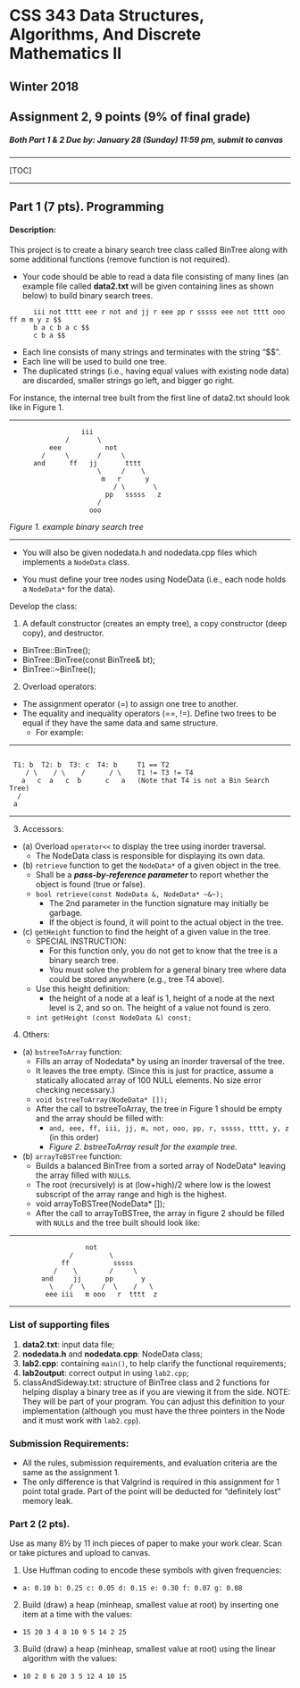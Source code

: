 
CSS 343 Data Structures, Algorithms, And Discrete Mathematics II
===

Winter 2018
---

Assignment 2, 9 points (9% of final grade)
---

##### Both Part 1 & 2 Due by: January 28 (Sunday) 11:59 pm, submit to canvas

---

[TOC]

---

Part 1 (7 pts). Programming
---

#### Description:
This project is to create a binary search tree class called BinTree along with some additional functions (remove function is not required).

- Your code should be able to read a data file consisting of many lines (an example file called __data2.txt__ will be given containing lines as shown below) to build binary search trees. 
```
      iii not tttt eee r not and jj r eee pp r sssss eee not tttt ooo ff m m y z $$
      b a c b a c $$
      c b a $$
```
- Each line consists of many strings and terminates with the string “$$”. 
- Each line will be used to build one tree. 
- The duplicated strings (i.e., having equal values with existing node data) are discarded, smaller strings go left, and bigger go right. 

For instance, the internal tree built from the first line of data2.txt should look like in Figure 1.

---

```
                  iii
              /       \
          eee           not
        /     \       /     \
      and      ff   jj       tttt
                      \     /    \
                       m   r      y
                          / \       \
                        pp   sssss   z
                      /
                    ooo
``` 
<em style="text-align: center">Figure 1. example binary search tree</em>

---

- You will also be given nodedata.h and nodedata.cpp files which implements a `NodeData` class.

- You must define your tree nodes using NodeData (i.e., each node holds a `NodeData*` for the data).

Develop the class:

1. A default constructor (creates an empty tree), a copy constructor (deep copy), and destructor.
  - BinTree::BinTree();
  - BinTree::BinTree(const BinTree& bt);
  - BinTree::~BinTree();
2. Overload operators:
  - The assignment operator (=) to assign one tree to another.
  - The equality and inequality operators (==, !=). Define two trees to be equal if they have the same data and same structure. 
      - For example:

---

```

 T1: b  T2: b  T3: c  T4: b     T1 == T2
    / \    / \    /      / \    T1 != T3 != T4
   a   c  a   c  b      c   a   (Note that T4 is not a Bin Search Tree)
  /
 a

```

---

3. Accessors:
  - (a) Overload `operator<<` to display the tree using inorder traversal. 
      - The NodeData class is responsible for displaying its own data.
  - (b) `retrieve` function to get the `NodeData*` of a given object in the tree.
      - Shall be a _**pass-by-reference parameter**_ to report whether the object is found (true or false). 
      - `bool retrieve(const NodeData &, NodeData* ~&~);`
          - The 2nd parameter in the function signature may initially be garbage.
          - If the object is found, it will point to the actual object in the tree.
  - (c) `getHeight` function to find the height of a given value in the tree.
      - SPECIAL INSTRUCTION: 
          - For this function only, you do not get to know that the tree is a binary search tree. 
          - You must solve the problem for a general binary tree where data could be stored anywhere (e.g., tree T4 above).
      - Use this height definition: 
          - the height of a node at a leaf is 1, height of a node at the next level is 2, and so on. The height of a value not found is zero.
      - `int getHeight (const NodeData &) const;`
4. Others:
  - (a) `bstreeToArray` function:
      - Fills an array of Nodedata* by using an inorder traversal of the tree. 
      - It leaves the tree empty. (Since this is just for practice, assume a statically allocated array of 100 NULL elements. No size error checking necessary.)
      - `void bstreeToArray(NodeData* []);`
      - After the call to bstreeToArray, the tree in Figure 1 should be empty and the array should be filled with:
          - `and, eee, ff, iii, jj, m, not, ooo, pp, r, sssss, tttt, y, z` (in this order)
          -  <em style="text-align: center">Figure 2. bstreeToArray result for the example tree.</em>
  - (b) `arrayToBSTree` function:
      - Builds a balanced BinTree from a sorted array of NodeData* leaving the array filled with `NULL`s. 
      - The root (recursively) is at (low+high)/2 where low is the lowest subscript of the array range and high is the highest.
      - void arrayToBSTree(NodeData* []);
      - After the call to arrayToBSTree, the array in figure 2 should be filled with `NULL`s and the tree built should look like:

---

```
                   not
               /         \
             ff           sssss
           /    \        /     \
        and     jj      pp       y
          \    /  \    /  \    /   \
         eee iii   m ooo   r  tttt  z
```

---

### List of supporting files
1. __data2.txt__: input data file;
2. __nodedata.h__ and __nodedata.cpp__: NodeData class;
3. __lab2.cpp__: containing `main()`, to help clarify the functional requirements;
4. __lab2output__: correct output in using `lab2.cpp`;
5. classAndSideway.txt: structure of BinTree class and 2 functions for helping display a binary tree as if you are viewing it from the side. NOTE: They will be part of your program. You can adjust this definition to your implementation (although you must have the three pointers in the Node and it must work with `lab2.cpp`).

### Submission Requirements:
- All the rules, submission requirements, and evaluation criteria are the same as the assignment 1.
- The only difference is that Valgrind is required in this assignment for 1 point total grade. Part of the point will be deducted for “definitely lost” memory leak.


### Part 2 (2 pts).
Use as many 8½ by 11 inch pieces of paper to make your work clear. Scan or take pictures and upload to canvas.

1. Use Huffman coding to encode these symbols with given frequencies:
  - `a: 0.10 b: 0.25 c: 0.05 d: 0.15 e: 0.30 f: 0.07 g: 0.08`
2. Build (draw) a heap (minheap, smallest value at root) by inserting one item at a time with the values:
  - `15 20 3 4 8 10 9 5 14 2 25`
3. Build (draw) a heap (minheap, smallest value at root) using the linear algorithm with the values:
  - `10 2 8 6 20 3 5 12 4 10 15`